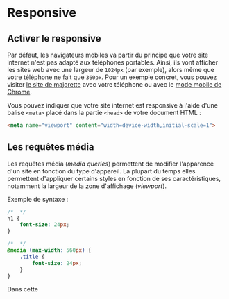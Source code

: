# Responsive

## Activer le responsive

Par défaut, les navigateurs mobiles va partir du principe que votre site internet n'est pas adapté aux téléphones portables. Ainsi, ils vont afficher les sites web avec une largeur de `1024px` (par exemple), alors même que votre téléphone ne fait que `360px`. Pour un exemple concret, vous pouvez visiter [le site de majorette](https://www.majorette.com/fr/accueil/) avec votre téléphone ou avec le [mode mobile de Chrome](https://developers.google.com/web/tools/chrome-devtools/device-mode/#viewport).

Vous pouvez indiquer que votre site internet est responsive à l'aide d'une balise `<meta>` placé dans la partie `<head>` de votre document HTML :

```html
<meta name="viewport" content="width=device-width,initial-scale=1">
```

## Les requêtes média

Les requêtes média (_media queries_) permettent de modifier l'apparence d'un site en fonction du type d'appareil. La plupart du temps elles permettent d'appliquer certains styles en fonction de ses caractéristiques, notamment la largeur de la zone d'affichage (_viewport_).

Exemple de syntaxe :

```css
/*  */
h1 {  
	font-size: 24px;  
}

/*  */
@media (max-width: 560px) {  
	.title {  
		font-size: 24px;  
	}
}
```

Dans cette 

<!--stackedit_data:
eyJoaXN0b3J5IjpbMTI0MzkzOTMwMiwtMTU5MzE4ODAzMiwxOD
Q2MzQ5ODk4LC0xNDE4MTk5MDcxLDE3NzI0OTUzOTYsMTE0MjU4
OTkyMSwtMzM0OTYyMTZdfQ==
-->